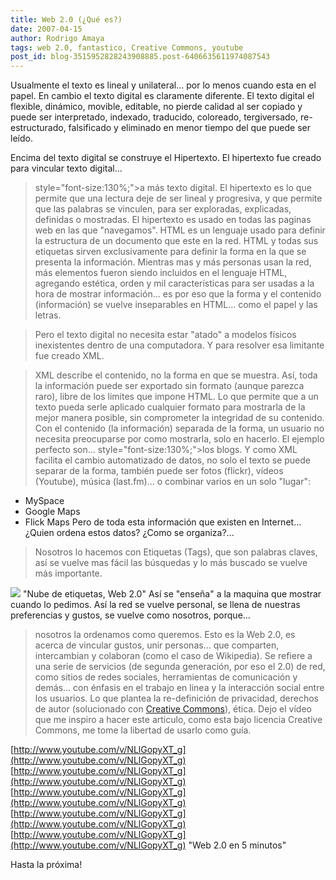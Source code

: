 ```yaml
---
title: Web 2.0 (¿Qué es?)
date: 2007-04-15
author: Rodrigo Amaya
tags: web 2.0, fantastico, Creative Commons, youtube
post_id: blog-3515952828243908885.post-6406635611974087543
---
```


Usualmente el texto es lineal y unilateral... por lo menos cuando esta en el papel. En cambio el texto digital es claramente diferente. El texto digital el flexible, dinámico, movible, editable, no pierde calidad al ser copiado y puede ser interpretado, indexado, traducido, coloreado, tergiversado, re-estructurado, falsificado y eliminado en menor tiempo del que puede ser leído.

Encima del texto digital se construye el Hipertexto. El hipertexto fue creado para vincular texto digital...
> style="font-size:130%;">a más texto digital.
El hipertexto es lo que permite que una lectura deje de ser lineal y progresiva, y que permite que las palabras se vinculen, para ser exploradas, explicadas, definidas o mostradas. El hipertexto es usado en todas las paginas web en las que "navegamos". HTML es un lenguaje usado para definir la estructura de un documento que este en la red. HTML y todas sus etiquetas sirven exclusivamente para definir
> la forma en la que se
> presenta la información.
Mientras mas y más personas usan la red, más elementos fueron siendo incluidos en el lenguaje HTML, agregando estética, orden y mil características para ser usadas a la hora de mostrar información... es por eso que la forma y el contenido (información) se vuelve inseparables en HTML... como el papel y las letras.

> Pero el texto digital no
> necesita estar "atado" a modelos físicos inexistentes dentro de una
> computadora.
Y para resolver esa limitante fue creado XML.

> XML describe el contenido,
> no la forma en que se muestra.
Así, toda la información puede ser exportado sin formato (aunque parezca raro), libre de los limites que impone HTML. Lo que permite que a un texto pueda serle aplicado cualquier formato para mostrarla de la mejor manera posible, sin comprometer la integridad de su contenido. Con el contenido (la información) separada de la forma, un usuario no necesita preocuparse por como mostrarla, solo en hacerlo. El ejemplo perfecto son...
> style="font-size:130%;">los blogs.
Y como XML facilita el cambio automatizado de datos, no solo el texto se puede separar de la forma, también puede ser fotos (flickr), vídeos (Youtube), música (last.fm)... o combinar varios en un solo "lugar":

- MySpace
- Google Maps
- Flick Maps
Pero de toda esta información que existen en Internet...¿Quien ordena estos datos? ¿Como se organiza?...

> Nosotros
> lo hacemos
con Etiquetas (Tags), que son palabras claves, así se vuelve mas fácil las búsquedas y lo más buscado se vuelve más importante.

[![](http://bp3.blogger.com/_ayvorITawE4/RiLnUPXLh6I/AAAAAAAAAQ0/Oo7FZv6HkKQ/s320/800px-Web_2.0_Map.svg.png)](http://bp3.blogger.com/_ayvorITawE4/RiLnUPXLh6I/AAAAAAAAAQ0/Oo7FZv6HkKQ/s1600-h/800px-Web_2.0_Map.svg.png)
"Nube de etiquetas, Web 2.0"
Así se "enseña" a la maquina que mostrar cuando lo pedimos. Así la red se vuelve personal, se llena de nuestras preferencias y gustos, se vuelve como nosotros, porque...

> nosotros la ordenamos como
> queremos.
Esto es la Web 2.0, es acerca de vincular gustos, unir personas... que comparten, intercambian y colaboran (como el caso de Wikipedia). Se refiere a una serie de servicios (de segunda generación, por eso el 2.0) de red, como sitios de redes sociales, herramientas de comunicación y demás... con énfasis en el trabajo en linea y la interacción social entre los usuarios. Lo que plantea la re-definición de privacidad, derechos de autor (solucionado con [Creative Commons](http://srbyte.blogspot.com/2007/03/qu-es-creative-commons.html)), ética. Dejo el vídeo que me inspiro a hacer este articulo, como esta bajo licencia Creative Commons, me tome la libertad de usarlo como guía.

[http://www.youtube.com/v/NLlGopyXT_g](http://www.youtube.com/v/NLlGopyXT_g) [http://www.youtube.com/v/NLlGopyXT_g](http://www.youtube.com/v/NLlGopyXT_g) [http://www.youtube.com/v/NLlGopyXT_g](http://www.youtube.com/v/NLlGopyXT_g) [http://www.youtube.com/v/NLlGopyXT_g](http://www.youtube.com/v/NLlGopyXT_g) [http://www.youtube.com/v/NLlGopyXT_g](http://www.youtube.com/v/NLlGopyXT_g)
"Web 2.0 en 5 minutos"

Hasta la próxima!